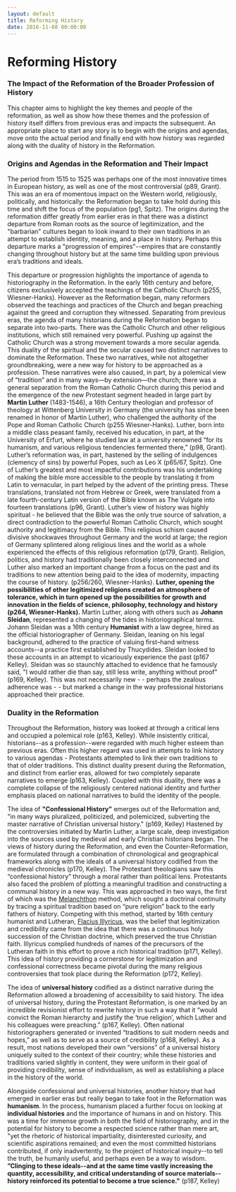 ```yaml
---
layout: default
title: Reforming History
date: 2016-11-08 00:00:00
---
```

# Reforming History<BR>
### The Impact of the Reformation of the Broader Profession of History<BR>
This chapter aims to highlight the key themes and people of the reformation, as well as show how these themes and the profession of history itself differs from previous eras and impacts the subsequent. An appropriate place to start any story is to begin with the origins and agendas, move onto the actual period and finally end with how history was regarded along with the duality of history in the Reformation. 

### Origins and Agendas in the Reformation and Their Impact

The period from 1515 to 1525 was perhaps one of the most innovative times in European history, as well as one of the most controversial (p89, Grant). This was an era of momentous impact on the Western world, religiously, politically, and historically: the Reformation began to take hold during this time and shift the focus of the population (pg1, Spitz). The origins during the reformation differ greatly from earlier eras in that there was a distinct departure from Roman roots as the source of legitimization, and the "barbarian" cultures began to look inward to their own traditions in an attempt to establish identity, meaning, and a place in history. Perhaps this departure marks a "progression of empires"--empires that are constantly changing throughout history but at the same time building upon previous era’s traditions and ideals. 

This departure or progression highlights the importance of agenda to historiography in the Reformation. In the early 16th century and before, citizens exclusively accepted the teachings of the Catholic Church (p255, Wiesner-Hanks).  However as the Reformation began, many reformers observed the teachings and practices of the Church and began preaching against the greed and corruption they witnessed. Separating from previous eras, the agenda of many historians during the Reformation began to separate into two-parts. There was the Catholic Church and other religious institutions, which still remained very powerful. Pushing up against the Catholic Church was a strong movement towards a more secular agenda. This duality of the spiritual and the secular caused two distinct narratives to dominate the Reformation. These two narratives, while not altogether groundbreaking, were a new way for history to be approached as a profession. These narratives were also caused, in part, by a polemical view of “tradition” and in many ways—by extension—the church; there was a general separation from the Roman Catholic Church during this period and the emergence of the new Protestant segment headed in large part by **Martin Luther** (1483-1546), a 16th Century theologian and professor of theology at Wittenberg University in Germany (the university has since been renamed in honor of Martin Luther), who challenged the authority of the Pope and Roman Catholic Church (p255 Wiesner-Hanks). Luther, born into a middle class peasant family, received his education, in part, at the University of Erfurt, where he studied law at a university renowned “for its humanism, and various religious tendencies fermented there,” (p98, Grant). Luther’s reformation was, in part, hastened by the selling of indulgences (clemency of sins) by powerful Popes, such as Leo X (p65/67, Spitz). One of Luther’s greatest and most impactful contributions was his undertaking of making the bible more accessible to the people by translating it from Latin to vernacular, in part helped by the advent of the printing press. These translations, translated not from Hebrew or Greek, were translated from a late fourth-century Latin version of the Bible known as The Vulgate into fourteen translations (p96, Grant).  Luther’s view of history was highly spiritual - he believed that the Bible was the only true source of salvation, a direct contradiction to the powerful Roman Catholic Church, which sought authority and legitimacy from the Bible. This religious schism caused divisive shockwaves throughout Germany and the world at large; the region of Germany splintered along religious lines and the world as a whole experienced the effects of this religious reformation (p179, Grant). Religion, politics, and history had traditionally been closely interconnected and Luther also marked an important change from a focus on the past and its traditions to new attention being paid to the idea of modernity, impacting the course of history. (p256/260, Wiesner-Hanks). **Luther, opening the possibilities of other legitimized religions created an atmosphere of tolerance, which in turn opened up the possibilities for growth and innovation in the fields of science, philosophy, technology and history (p264, Wiesner-Hanks).** Martin Luther, along with others such as **Johann Sleidan**, represented a changing of the tides in historiographical terms. Johann Sleidan was a 16th century **Humanist** with a law degree, hired as the official historiographer of Germany. Sleidan, leaning on his legal background, adhered to the practice of valuing first–hand witness accounts--a practice first established by Thucydides. Sleidan looked to these accounts in an attempt to vicariously experience the past (p167 Kelley). Sleidan was so staunchly attached to evidence that he famously said, "I would rather die than say, still less write, anything without proof"(p169, Kelley). This was not necessarily new - - perhaps the zealous adherence was - - but marked a change in the way professional historians approached their practice.

### Duality in the Reformation

Throughout the Reformation, history was looked at through a critical lens and occupied a polemical role (p163, Kelley). While insistently critical, historians--as a profession--were regarded with much higher esteem than previous eras. Often this higher regard was used in attempts to link history to various agendas - Protestants attempted to link their own traditions to that of older traditions. This distinct duality present during the Reformation, and distinct from earlier eras, allowed for two completely separate narratives to emerge (p163, Kelley). Coupled with this duality, there was a complete collapse of the religiously centered national identity and further emphasis placed on national narratives to build the identity of the people.

The idea of **"Confessional History"** emerges out of the Reformation and, "in many ways pluralized, politicized, and polemicized, subverting the master narrative of Christian universal history." (p169, Kelley)  Hastened by the controversies initiated by Martin Luther, a large scale, deep investigation into the sources used by medieval and early Christian historians began. The views of history during the Reformation, and even the Counter-Reformation, are formulated through a combination of chronological and geographical frameworks along with the ideals of a universal history codified from the medieval chronicles (p170, Kelley).  The Protestant theologians saw this “confessional history” through a moral rather than political lens. Protestants also faced the problem of plotting a meaningful tradition and constructing a communal history in a new way. This was approached in two ways, the first of which was the [Melanchthon](https://en.wikipedia.org/wiki/Philip_Melanchthon) method, which sought a doctrinal continuity by tracing a spiritual tradition based on “pure religion” back to the early fathers of history. Competing with this method, started by 16th century humanist and Lutheran, [Flacius Illyricus](https://en.wikipedia.org/wiki/Matthias_Flacius), was the belief that legitimization and credibility came from the idea that there was a continuous holy succession of the Christian doctrine, which preserved the true Christian faith. Illyricus complied hundreds of names of the precursors of the Lutheran faith in this effort to prove a rich historical tradition (p171, Kelley). This idea of history providing a cornerstone for legitimization and confessional correctness became pivotal during the many religious controversies that took place during the Reformation (p172, Kelley). 

The idea of **universal history** codified as a distinct narrative during the Reformation allowed a broadening of accessibility to said history. The idea of universal history, during the Protestant Reformation, is one marked by an incredible revisionist effort to rewrite history in such a way that it “would convict the Roman hierarchy and justify the ‘true religion’, which Luther and his colleagues were preaching.” (p167, Kelley). Often national historiographers generated or invented “traditions to suit modern needs and hopes,” as well as to serve as a source of credibility (p168, Kelley). As a result, most nations developed their own “versions” of a universal history uniquely suited to the context of their country; while these histories and traditions varied slightly in content, they were uniform in their goal of providing credibility, sense of individualism, as well as establishing a place in the history of the world. 

Alongside confessional and universal histories, another history that had emerged in earlier eras but really began to take foot in the Reformation was **humanism**.  In the process, humanism placed a further focus on looking at **individual histories** and the importance of humans in and on history. This was a time for immense growth in both the field of historiography, and in the potential for history to become a respected science rather than mere art, "yet the rhetoric of historical impartiality, disinterested curiosity, and scientific aspirations remained; and even the most committed historians contributed, if only inadvertently, to the project of historical inquiry--to tell the truth, be humanly useful, and perhaps even be a way to wisdom. **”Clinging to these ideals--and at the same time vastly increasing the quantity, accessibility, and critical understanding of source materials--history reinforced its potential to become a true science."** (p187, Kelley)

